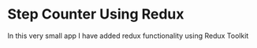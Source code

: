 # Step Counter Using Redux

In this very small app I have added redux functionality
using Redux Toolkit
